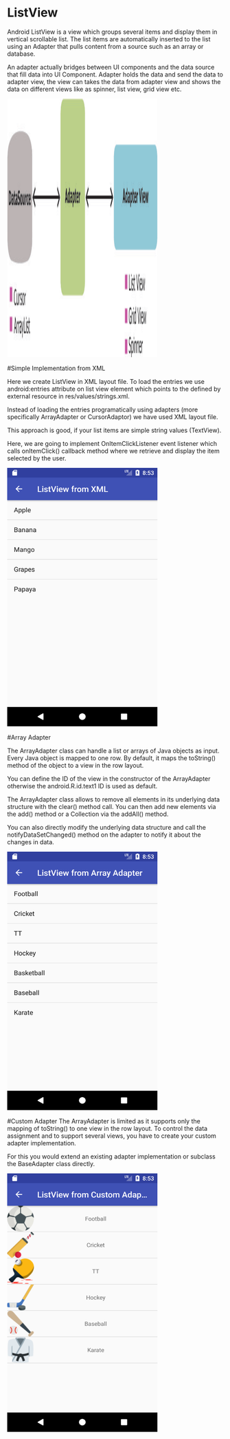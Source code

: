 # ListView

Android ListView is a view which groups several items and display them in vertical scrollable list. The list items are automatically inserted to the list using an Adapter that pulls content from a source such as an array or database.

An adapter actually bridges between UI components and the data source that fill data into UI Component. Adapter holds the data and send the data to adapter view, the view can takes the data from adapter view and shows the data on different views like as spinner, list view, grid view etc.

<img src="https://github.com/sanjogshrestha/AndroidSeries/blob/master/ListView/screenshot/adapter.png" 
width="350" height="600">

#Simple Implementation from XML

Here we create ListView in XML layout file.
To load the entries we use android:entries attribute on list view element which points to the <string-array> defined by external resource in res/values/strings.xml.

Instead of loading the entries programatically using adapters (more specifically ArrayAdapter or CursorAdaptor) we have used XML layout file.

This approach is good, if your list items are simple string values (TextView).

Here, we are going to implement OnItemClickListener event listener which calls onItemClick() callback method where we retrieve and display the item selected by the user.

<img src="https://github.com/sanjogshrestha/AndroidSeries/blob/master/ListView/screenshot/1.png" 
width="350" height="600">

#Array Adapter

The ArrayAdapter class can handle a list or arrays of Java objects as input. Every Java object is mapped to one row. By default, it maps the toString() method of the object to a view in the row layout.

You can define the ID of the view in the constructor of the ArrayAdapter otherwise the android.R.id.text1 ID is used as default.

The ArrayAdapter class allows to remove all elements in its underlying data structure with the clear() method call. You can then add new elements via the add() method or a Collection via the addAll() method.

You can also directly modify the underlying data structure and call the notifyDataSetChanged() method on the adapter to notify it about the changes in data.

<img src="https://github.com/sanjogshrestha/AndroidSeries/blob/master/ListView/screenshot/2.png" 
width="350" height="600">

#Custom Adapter
The ArrayAdapter is limited as it supports only the mapping of toString() to one view in the row layout. To control the data assignment and to support several views, you have to create your custom adapter implementation.

For this you would extend an existing adapter implementation or subclass the BaseAdapter class directly.

<img src="https://github.com/sanjogshrestha/AndroidSeries/blob/master/ListView/screenshot/3.png" 
width="350" height="600">
